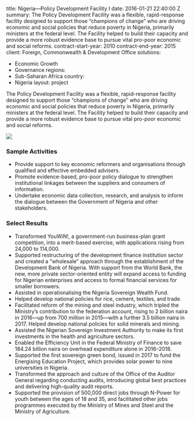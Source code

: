 
title: Nigeria—Policy Development Facility I
date: 2016-01-21 22:40:00 Z
summary: The Policy Development Facility was a flexible, rapid-response facility designed
  to support those “champions of change” who are driving economic and social policies
  that reduce poverty in Nigeria, primarily ministers at the federal level. The Facility
  helped to build their capacity and provide a more robust evidence base to pursue
  vital pro-poor economic and social reforms.
contract-start-year: 2010
contract-end-year: 2015
client: Foreign, Commonwealth & Development Office
solutions:
- Economic Growth
- Governance
regions:
- Sub-Saharan Africa
country:
- Nigeria
layout: project


The Policy Development Facility was a flexible, rapid-response facility designed to support those “champions of change” who are driving economic and social policies that reduce poverty in Nigeria, primarily ministers at the federal level. The Facility helped to build their capacity and provide a more robust evidence base to pursue vital pro-poor economic and social reforms.

![][1]

### Sample Activities

* Provide support to key economic reformers and organisations through qualified and effective embedded advisers.
* Promote evidence-based, pro-poor policy dialogue to strengthen institutional linkages between the suppliers and consumers of information.
* Undertake economic data collection, research, and analysis to inform the dialogue between the Government of Nigeria and other stakeholders.

### Select Results

* Transformed YouWiN!, a government-run business-plan grant competition, into a merit-based exercise, with applications rising from 24,000 to 114,000.
* Supported restructuring of the development finance institution sector and created a “wholesale” approach through the establishment of the Development Bank of Nigeria. With support from the World Bank, the new, more private sector-oriented entity will expand access to funding for Nigerian enterprises and access to formal financial services for smaller borrowers.
* Assisted in operationalising the Nigeria Sovereign Wealth Fund.
* Helped develop national policies for rice, cement, textiles, and trade.
* Facilitated reform of the mining and steel industry, which tripled the Ministry’s contribution to the federation account, rising to 2 billion naira in 2016—up from 700 million in 2015—with a further 3.5 billion naira in 2017. Helped develop national policies for solid minerals and mining.
* Assisted the Nigerian Sovereign Investment Authority to make its first investments in the health and agriculture sectors.
* Enabled the Efficiency Unit in the Federal Ministry of Finance to save 184.24 billion naira on overhead expenditure alone in 2016–2018.
* Supported the first sovereign green bond, issued in 2017 to fund the Energising Education Project, which provides solar power to nine universities in Nigeria.
* Transformed the approach and culture of the Office of the Auditor General regarding conducting audits, introducing global best practices and delivering high-quality audit reports.
* Supported the provision of 500,000 direct jobs through N-Power for youth between the ages of 18 and 35, and facilitated other jobs programmes executed by the Ministry of Mines and Steel and the Ministry of Agriculture.

[1]: https://assetify-dai.com/projects/Nigeria-PDF-pumping-station.jpg
